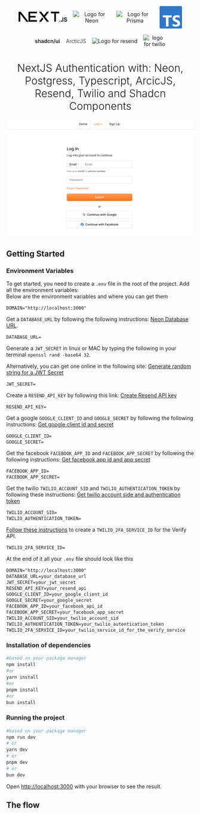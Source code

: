 <div style="display: flex; flex-wrap: wrap; justify-content: center; align-items: center; gap: 16px; text-align: center; margin: 0 auto; width: fit-content;">
<picture>
        <source media="(prefers-color-scheme: dark)" srcset="./public/next-light.svg">
        <img src="./public/next.svg" width="130" alt="Logo for Next JS">
    </picture>
    <img src="https://neon.tech/_next/static/svgs/6da928883916f39a4848774319dcaf81.svg" width="100" alt="Logo for Neon">
    <img src="https://raw.githubusercontent.com/prisma/presskit/main/Assets/Prisma-IndigoLogo.svg" width="100" alt="Logo for Prisma">
    <img src="./public/ts-logo.svg" width="60" alt="Logo for Typescript">
    <span style="font-weight: 600;">shadcn/ui</span>
    <span style="font-weight: 300;">ArcticJS</span>
    <picture>
        <source media="(prefers-color-scheme: dark)" srcset="https://resend.com/static/brand/resend-icon-white.png">
        <img src="https://resend.com/static/brand/resend-icon-black.png" width="60" alt="Logo for resend"/>
    </picture>
    <img src="https://www.twilio.com/content/dam/twilio-com/global/en/blog/legacy/2010/twilio-logo-in-the-snow-html/twilio-mark-red.png" width="60" alt="logo for twilio"/>
</div>
<span style="border-bottom: 1px solid"></span>
<h1 style="font-weight: 300" align="center">
  NextJS Authentication with: Neon, Postgress, Typescript, ArcicJS, Resend, Twilio and Shadcn Components
</h1>

![Next JS Authentication Image](./public//app-image.png)

## Getting Started

### Environment Variables
To get started, you need to create a `.env` file in the root of the project. Add all the environment variables: <br>
Below are the environment variables and where you can get them

```env
DOMAIN="http://localhost:3000"
```

Get a `DATABASE_URL` by following the following instructions: [Neon Database URL](https://neon.tech/docs/connect/connect-from-any-app).
```env
DATABASE_URL=
```

Generate a `JWT_SECRET` in linux or MAC by typing the following in your terminal `openssl rand -base64 32`. 

Alternatively, you can get one online in the following site: [Generate random string for a JWT Secret](https://codebeautify.org/generate-random-string)

```env
JWT_SECRET=
```

Create a `RESEND_API_KEY` by following this link: [Create Resend API key](https://resend.com/api-keys)
```env
RESEND_API_KEY=
```

Get a google `GOOGLE_CLIENT_ID` and `GOOGLE_SECRET` by following the following instructions: [Get google client id and secret](https://www.balbooa.com/help/gridbox-documentation/integrations/other/google-client-id)
```env
GOOGLE_CLIENT_ID=
GOOGLE_SECRET=
```
Get the facebook `FACEBOOK_APP_ID` and `FACEBOOK_APP_SECRET` by following the following instructions: [Get facebook app id and app secret](https://theonetechnologies.com/blog/post/how-to-get-facebook-application-id-and-secret-key)

```env
FACEBOOK_APP_ID=
FACEBOOK_APP_SECRET=
```

Get the twilio `TWILIO_ACCOUNT_SID` and `TWILIO_AUTHENTICATION_TOKEN` by following these instructions: [Get twilio account side and authentication token](https://help.twilio.com/articles/14726256820123)
```env
TWILIO_ACCOUNT_SID=
TWILIO_AUTHENTICATION_TOKEN=
```
 [Follow these instructions](https://help.twilio.com/articles/360033309133) to create a `TWILIO_2FA_SERVICE_ID` for the Verify API.
```env
TWILIO_2FA_SERVICE_ID=
```

At the end of it all your `.env` file should look like this
```env
DOMAIN="http://localhost:3000"
DATABASE_URL=your_database_url
JWT_SECRET=your_jwt_secret
RESEND_API_KEY=your_resend_api
GOOGLE_CLIENT_ID=your_google_client_id
GOOGLE_SECRET=your_google_secret
FACEBOOK_APP_ID=your_facebook_api_id
FACEBOOK_APP_SECRET=your_facebook_app_secret
TWILIO_ACCOUNT_SID=your_twilio_account_sid
TWILIO_AUTHENTICATION_TOKEN=your_twilio_autentication_token
TWILIO_2FA_SERVICE_ID=your_twilio_service_id_for_the_verify_service
```

### Installation of dependencies
```bash
#based on your package manager
npm install
#or
yarn install
#or
pnpm install
#or
bun install
```

### Running the project
```bash
#based on your package manager
npm run dev
# or
yarn dev
# or
pnpm dev
# or
bun dev
```

Open [http://localhost:3000](http://localhost:3000) with your browser to see the result.

## The flow
